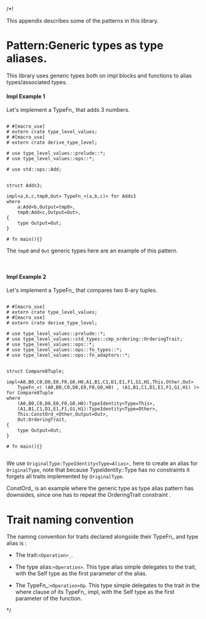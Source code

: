 /*!

This appendix describes some of the patterns in this library.


# Pattern:Generic types as type aliases.

This library uses generic types both on impl blocks and functions to alias types/associated types.


#### Impl Example 1

Let's implement a TypeFn_ that adds 3 numbers.

```

# #[macro_use]
# extern crate type_level_values;
# #[macro_use]
# extern crate derive_type_level;

# use type_level_values::prelude::*;
# use type_level_values::ops::*;

# use std::ops::Add;


struct Adds3;

impl<a,b,c,tmp0,Out> TypeFn_<(a,b,c)> for Adds3
where 
    a:Add<b,Output=tmp0>,
    tmp0:Add<c,Output=Out>,
{
    type Output=Out;
}

# fn main(){}

```

The `tmp0` and `Out` generic types here are an example of this pattern.


<br>

#### Impl Example 2

Let's implement a TypeFn_ that compares two 8-ary tuples.

```

# #[macro_use]
# extern crate type_level_values;
# #[macro_use]
# extern crate derive_type_level;

# use type_level_values::prelude::*;
# use type_level_values::std_types::cmp_ordering::OrderingTrait;
# use type_level_values::ops::*;
# use type_level_values::ops::fn_types::*;
# use type_level_values::ops::fn_adaptors::*;


struct Compare8Tuple;

impl<A0,B0,C0,D0,E0,F0,G0,H0,A1,B1,C1,D1,E1,F1,G1,H1,This,Other,Out> 
    TypeFn_<( (A0,B0,C0,D0,E0,F0,G0,H0) , (A1,B1,C1,D1,E1,F1,G1,H1) )> 
for Compare8Tuple
where 
    (A0,B0,C0,D0,E0,F0,G0,H0):TypeIdentity<Type=This>,
    (A1,B1,C1,D1,E1,F1,G1,H1):TypeIdentity<Type=Other>,
    This:ConstOrd_<Other,Output=Out>,
    Out:OrderingTrait,
{
    type Output=Out;
}

# fn main(){}


```

We use `OriginalType:TypeIdentity<Type=Alias>,` 
here to create an alias for `OriginalType`,
note that because TypeIdentity::Type has no constraints 
it forgets all traits implemented by `OriginalType`.

ConstOrd_ is an example where the generic type as type alias pattern has downsides,
since one has to repeat the OrderingTrait constraint .



# Trait naming convention

The naming convention for traits declared alongside their TypeFn_ and type alias is :
    
- The trait:`<Operation>_`.

- The type alias:`<Operation>`.
    This type alias simple delegates to the trait,
    with the Self type as the first parameter of the alias.

- The TypeFn_:`<Operation>Op`.
    This type simple delegates to the trait in the where clause of its TypeFn_ impl,
    with the Self type as the first parameter of the function.









*/
